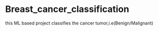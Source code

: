 # Breast_cancer_classification
this ML based project classifies the cancer tumor,i.e(Benign/Malignant)
